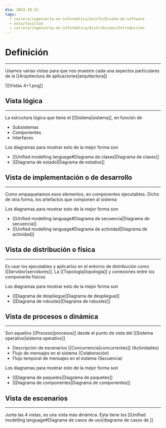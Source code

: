 ```yaml
---
dia: 2023-10-22
tags:
  - carrera/ingeniería-en-informática/aninfo/Diseño-de-software
  - nota/facultad
  - carrera/ingeniería-en-informática/distribuidos/Introduccion
---
```

# Definición
---
Usamos varias vistas para que nos muestre cada una aspectos particulares de la [[Arquitectura de aplicaciones|arquitectura]]

![[Vistas 4+1.png]]

## Vista lógica
---
La estructura lógica que tiene el [[Sistema|sistema]], en función de 
* Subsistemas
* Componentes
* Interfaces

Los diagramas para mostrar esto de la mejor forma son
 * [[Unified modelling language#Diagrama de clases|Diagrama de clases]]
 * [[Diagrama de estado|Diagrama de estados]]

## Vista de implementación o de desarrollo
---
Como empaquetamos esos elementos, en componentes ejecutables. Dicho de otra forma, los artefactos que componen al sistema

Los diagramas para mostrar esto de la mejor forma son
 * [[Unified modelling language#Diagrama de secuencia|Diagrama de secuencia]]
 * [[Unified modelling language#Diagrama de actividad|Diagrama de actividad]]

## Vista de distribución o física
---
Es usar los ejecutables y aplicarlos en el entorno de distribución como [[Servidor|servidores]]. La [[Topología|topología]] y conexiones entre los componente físicos

Los diagramas para mostrar esto de la mejor forma son
 * [[Diagrama de despliegue|Diagrama de despliegue]]
 * [[Diagrama de robustez|Diagrama de robustez]]

## Vista de procesos o dinámica
---
Son aquellos [[Proceso|procesos]] desde el punto de vista del [[Sistema operativo|sistema operativo]]
* Descripción de escenarios [[Concurrencia|concurrentes]] (Actividades)
* Flujo de mensajes en el sistema (Colaboración)
* Flujo temporal de mensajes en el sistema (Secuencia)

Los diagramas para mostrar esto de la mejor forma son
 * [[Diagrama de paquetes|Diagrama de paquetes]]
 * [[Diagrama de componentes|Diagrama de componentes]]

## Vista de escenarios
---
Junta las 4 vistas, es una vista más dinámica. Esta tiene los [[Unified modelling language#Diagrama de casos de uso|diagrama de casos de ]]
